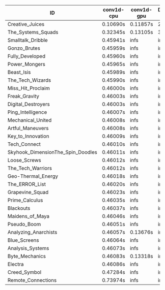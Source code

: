 |ID|conv1d-cpu|conv1d-gpu|DWSPConv2D-gpu|gemm-gpu|avg|
|-|-|-|-|-|-|
|Creative_Juices|0.10690s|0.11857s|2.85441s|1.75683s|1.20918s|
|The_Systems_Squads|0.32345s|0.13105s|3.06811s|4.35965s|1.97057s|
|Smalltalk_Dribble|0.45941s|infs|infs|4.35119s|infs|
|Gonzo_Brutes|0.45959s|infs|infs|4.38417s|infs|
|Fully_Developed|0.45960s|infs|infs|4.40380s|infs|
|Power_Mongers|0.45965s|infs|infs|4.38993s|infs|
|Beast_Isis|0.45989s|infs|infs|4.38610s|infs|
|The_Tech_Wizards|0.45990s|infs|infs|4.40818s|infs|
|Miss_Hit_Proclaim|0.46000s|infs|infs|4.39332s|infs|
|Freak_Gravity|0.46003s|infs|infs|4.38004s|infs|
|Digital_Destroyers|0.46003s|infs|infs|4.40838s|infs|
|Ping_Intelligence|0.46007s|infs|infs|4.39709s|infs|
|Mechanical_United|0.46008s|infs|infs|4.39930s|infs|
|Artful_Maneuvers|0.46008s|infs|infs|4.40513s|infs|
|Key_to_Innovation|0.46009s|infs|infs|4.38661s|infs|
|Tech_Connect|0.46010s|infs|infs|4.39344s|infs|
|Skyhook_DimensionThe_Spin_Doodles|0.46011s|infs|infs|4.41562s|infs|
|Loose_Screws|0.46012s|infs|infs|4.38336s|infs|
|The_Tech_Warriors|0.46012s|infs|infs|4.39767s|infs|
|Geo-Thermal_Energy|0.46018s|infs|infs|4.41900s|infs|
|The_ERROR_List|0.46020s|infs|infs|4.40577s|infs|
|Grapevine_Squad|0.46023s|infs|infs|4.37747s|infs|
|Prime_Calculus|0.46035s|infs|infs|4.39593s|infs|
|Blackouts|0.46037s|infs|infs|4.36933s|infs|
|Maidens_of_Maya|0.46046s|infs|infs|4.39971s|infs|
|Pseudo_Boom|0.46051s|infs|infs|4.38977s|infs|
|Analyzing_Anarchists|0.46057s|0.13676s|infs|4.40732s|infs|
|Blue_Screens|0.46064s|infs|infs|4.39046s|infs|
|Analysis_Systems|0.46073s|infs|infs|4.40084s|infs|
|Byte_Mechanics|0.46083s|0.13318s|infs|4.40055s|infs|
|Electra|0.46086s|infs|infs|4.39415s|infs|
|Creed_Symbol|0.47284s|infs|infs|4.35901s|infs|
|Remote_Connections|0.73974s|infs|infs|4.39746s|infs|
